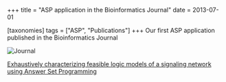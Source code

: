 +++
title = "ASP application in the Bioinformatics Journal"
date = 2013-07-01

[taxonomies]
tags = ["ASP", "Publications"]
+++
Our first ASP application published in the Bioinformatics Journal

![Journal](https://oup.silverchair-cdn.com/oup/backfile/Content_public/Journal/bioinformatics/Issue/29/18/0/m_bioinformatics29_18.cover.gif?Expires=2147483647&Signature=brobNoIivMYhmOPNrDOiMROLvOVKQNW7rZyTaIpcVtLJKvjn0yTDn8kxyGBW1XMQC3g2bsiokK9hV4P8xvmiP~gZX8kuSz1gAEowIuSC4OXEIoi~YmG82ilOD0pE5xEmCQks3rR1tp1A7rEaZJ~BkUGMbGPKXgiM6guYS~4PVDolNYSmctlMhlUFPxlG9Swl3VMhkXTIs9n8mRAG3U4-M4acquob~H20zFwyClij5DVcHMcwSdHQAnjMGsOT133jT0LfYWfhkg59esuHiU8NYLjo-g-G2aKBCumkfK~JUxVZpA8uZ1ilUp2TwRZpH-txcOPeMC4WK6DTs1mF66ZJhw__&Key-Pair-Id=APKAIE5G5CRDK6RD3PGA)

[Exhaustively characterizing feasible logic models of a signaling network using Answer Set Programming](https://academic.oup.com/bioinformatics/article/29/18/2320/240224)

<!-- more -->
